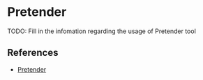 # Pretender

TODO: Fill in the infomation regarding the usage of Pretender tool

## References

- [Pretender](https://github.com/RedTeamPentesting/pretender)